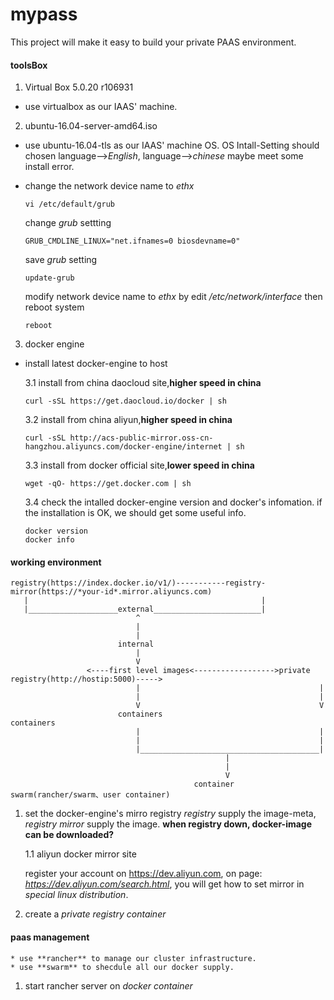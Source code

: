 mypass
======
This project will make it easy to build your private PAAS environment.

#### toolsBox
1. Virtual Box 5.0.20 r106931

  * use virtualbox as our IAAS' machine.

2. ubuntu-16.04-server-amd64.iso

  * use ubuntu-16.04-tls as our IAAS' machine OS. OS Intall-Setting should chosen language-->*English*, language-->*chinese* maybe meet some install error.
  
  * change the network device name to *ethx*
  
    ```
    vi /etc/default/grub
    ```
    change *grub* settting
    ```
    GRUB_CMDLINE_LINUX="net.ifnames=0 biosdevname=0"
    ```
    save *grub* setting
    ```
    update-grub
    ```
    modify network device name to *ethx* by edit */etc/network/interface*
    then reboot system
    ```
    reboot
    ```

3. docker engine

  * install latest docker-engine to host
  
    3.1 install from china daocloud site,**higher speed in china**
    ```
    curl -sSL https://get.daocloud.io/docker | sh
    ```

    3.2 install from china aliyun,**higher speed in china**
    ```
    curl -sSL http://acs-public-mirror.oss-cn-hangzhou.aliyuncs.com/docker-engine/internet | sh
    ```

    3.3 install from docker official site,**lower speed in china**
    ```
    wget -qO- https://get.docker.com | sh
    ```

    3.4 check the intalled docker-engine version and docker's infomation. if the installation is OK, we should get some useful info.
    ```
    docker version
    docker info
    ```

#### working environment
    registry(https://index.docker.io/v1/)-----------registry-mirror(https://*your-id*.mirror.aliyuncs.com)
       |                                                    |
       |____________________external________________________|
                                ^
                                |
                                |
                            internal
                                |
                                V
                     <----first level images<------------------>private registry(http://hostip:5000)----->
                                |                                        |
                                |                                        |
                                V                                        V
                            containers                               containers
                                |                                        |
                                |                                        |
                                |________________________________________|
                                                    |
                                                    |
                                                    V
                                             container swarm(rancher/swarm、user container)


1. set the docker-engine's mirro registry
    *registry* supply the image-meta, *registry mirror* supply the image. **when registry down, docker-image can be downloaded?**
    
    1.1 aliyun docker mirror site

    register your account on https://dev.aliyun.com, on page: *https://dev.aliyun.com/search.html*, you will get how to set mirror in *special linux distribution*.

2. create a *private registry container*

#### paas management
    * use **rancher** to manage our cluster infrastructure. 
    * use **swarm** to shecdule all our docker supply.

1. start rancher server on *docker container*

    
    